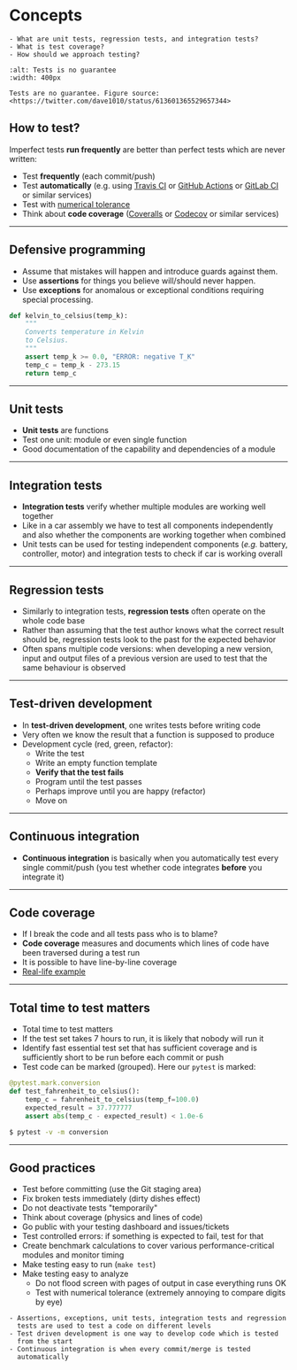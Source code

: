 # Concepts

```{questions}
- What are unit tests, regression tests, and integration tests?
- What is test coverage?
- How should we approach testing?
```

```{figure} img/unit-testing.jpg
:alt: Tests is no guarantee
:width: 400px

Tests are no guarantee. Figure source: <https://twitter.com/dave1010/status/613601365529657344>
```


## How to test?

Imperfect tests **run frequently** are better than perfect tests which are
never written:
- Test **frequently** (each commit/push)
- Test **automatically** (e.g. using [Travis CI](https://travis-ci.org) or
  [GitHub Actions](https://github.com/marketplace?type=actions) or [GitLab CI](https://docs.gitlab.com/ee/ci/) or similar services)
- Test with [numerical tolerance](http://www.smbc-comics.com/comic/2013-06-05)
- Think about **code coverage** ([Coveralls](https://coveralls.io) or [Codecov](https://codecov.io) or similar services)

---

## Defensive programming

- Assume that mistakes will happen and introduce guards against them.
- Use **assertions** for things you believe will/should never happen.
- Use **exceptions** for anomalous or exceptional conditions requiring
  special processing.

```python
def kelvin_to_celsius(temp_k):
    """
    Converts temperature in Kelvin
    to Celsius.
    """
    assert temp_k >= 0.0, "ERROR: negative T_K"
    temp_c = temp_k - 273.15
    return temp_c
```

---

## Unit tests

- **Unit tests** are functions
- Test one unit: module or even single function
- Good documentation of the capability and dependencies of a module

---

## Integration tests

- **Integration tests** verify whether multiple modules are working well together
- Like in a car assembly we have to test all components independently and also whether the components are working together when combined
- Unit tests can be used for testing independent components (_e.g._ battery, controller, motor) and integration tests to check if car is working overall

---

## Regression tests

- Similarly to integration tests, **regression tests** often operate on the
  whole code base
- Rather than assuming that the test author knows what the correct
  result should be, regression tests look to the past for the expected behavior
- Often spans multiple code versions: when developing a new version, input
  and output files of a previous version are used to test that the same
  behaviour is observed

---

## Test-driven development

- In **test-driven development**, one writes tests before writing code
- Very often we know the result that a function is supposed to produce
- Development cycle (red, green, refactor):
    - Write the test
    - Write an empty function template
    - **Verify that the test fails**
    - Program until the test passes
    - Perhaps improve until you are happy (refactor)
    - Move on

---

## Continuous integration

- **Continuous integration** is basically when you automatically test
  every single commit/push (you test whether code integrates **before** you integrate it)

---

## Code coverage

- If I break the code and all tests pass who is to blame?
- **Code coverage** measures and documents which lines of code have been traversed during a test run
- It is possible to have line-by-line coverage
- [Real-life example](https://coveralls.io/github/bast/runtest)

---

## Total time to test matters

- Total time to test matters
- If the test set takes 7 hours to run, it is likely that nobody will run it
- Identify fast essential test set that has sufficient coverage and is sufficiently
  short to be run before each commit or push
- Test code can be marked (grouped). Here our `pytest` is marked:

```python
@pytest.mark.conversion
def test_fahrenheit_to_celsius():
    temp_c = fahrenheit_to_celsius(temp_f=100.0)
    expected_result = 37.777777
    assert abs(temp_c - expected_result) < 1.0e-6
```

```sh
$ pytest -v -m conversion
```

---

## Good practices

- Test before committing (use the Git staging area)
- Fix broken tests immediately (dirty dishes effect)
- Do not deactivate tests "temporarily"
- Think about coverage (physics and lines of code)
- Go public with your testing dashboard and issues/tickets
- Test controlled errors: if something is expected to fail, test for that
- Create benchmark calculations to cover various performance-critical modules and monitor timing
- Make testing easy to run (`make test`)
- Make testing easy to analyze
    - Do not flood screen with pages of output in case everything runs OK
    - Test with numerical tolerance (extremely annoying to compare digits by eye)


```{keypoints}
- Assertions, exceptions, unit tests, integration tests and regression
  tests are used to test a code on different levels
- Test driven development is one way to develop code which is tested
  from the start
- Continuous integration is when every commit/merge is tested
  automatically
```
